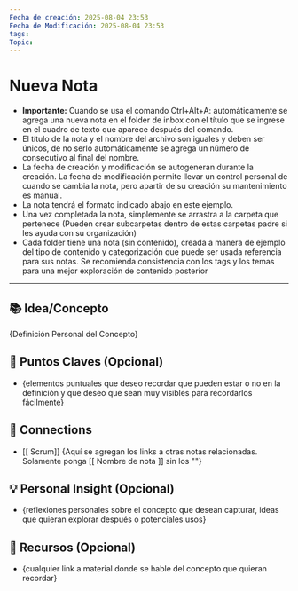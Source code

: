 ```yaml
---
Fecha de creación: 2025-08-04 23:53
Fecha de Modificación: 2025-08-04 23:53
tags: 
Topic:
---
```



# **Nueva Nota**
- **Importante:** Cuando se usa el comando Ctrl+Alt+A: automáticamente se agrega una nueva nota en el folder de inbox con el título que se ingrese en el cuadro de texto que aparece después del comando. 
- El título de la nota y el nombre del archivo son iguales y deben ser únicos, de no serlo automáticamente se agrega un número de consecutivo al final del nombre.
- La fecha de creación y modificación se autogeneran durante la creación. La fecha de modificación permite llevar un control personal de cuando se cambia la nota, pero apartir de su creación su mantenimiento es manual.
- La nota tendrá el formato indicado abajo en este ejemplo. 
- Una vez completada la nota, simplemente se arrastra a la carpeta que pertenece (Pueden crear subcarpetas dentro de estas carpetas padre si les ayuda con su organización)
- Cada folder tiene una nota (sin contenido), creada a manera de ejemplo del tipo de contenido y categorización que puede ser usada referencia para sus notas. 
  Se recomienda consistencia con los tags y los temas para una mejor exploración de contenido posterior

---

## 📚 Idea/Concepto 

{Definición Personal del Concepto}

## 📌 Puntos Claves (Opcional)
- {elementos puntuales que deseo recordar que pueden estar o no en la definición y que deseo que sean muy visibles para recordarlos fácilmente}

## 🔗 Connections
- [[ Scrum]]
{Aquí se agregan los links a otras notas relacionadas. Solamente ponga \[\[ Nombre de nota \]\] sin los "\"}
## 💡 Personal Insight (Opcional)
- {reflexiones personales sobre el concepto que desean capturar, ideas que quieran explorar después o potenciales usos}
## 🧾 Recursos (Opcional)
- {cualquier link a material donde se hable del concepto que quieran recordar}